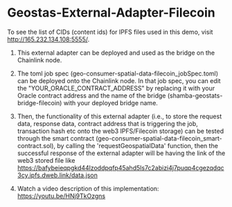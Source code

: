 # Geostas-External-Adapter-Filecoin


To see the list of CIDs (content ids) for IPFS files used in this demo, visit http://165.232.134.108:5555/.

1. This external adapter can be deployed and used as the bridge on the Chainlink node. 

2. The toml job spec (geo-consumer-spatial-data-filecoin_jobSpec.toml) can be deployed onto the Chainlink node. In that job spec, you can edit the "YOUR_ORACLE_CONTRACT_ADDRESS" by replacing it with your Oracle contract address and the name of the bridge (shamba-geostats-bridge-filecoin) with your deployed bridge name.

3. Then, the functionality of this external adapter (i.e., to store the request data, response data, contract address that is triggering the job, transaction hash etc onto the web3 IPFS/Filecoin storage) can be tested through the smart contract (geo-consumer-spatial-data-filecoin_smart-contract.sol), by calling the 'requestGeospatialData' function, then the successful response of the external adapter will be having the link of the web3 stored file like 
https://bafybeieqpgkd44lzoddpqfp45ahd5ls7c2abizi4j7puqp4cgezqdqc3cy.ipfs.dweb.link/data.json

4. Watch a video description of this implementation:  https://youtu.be/HNj9TkOzgns